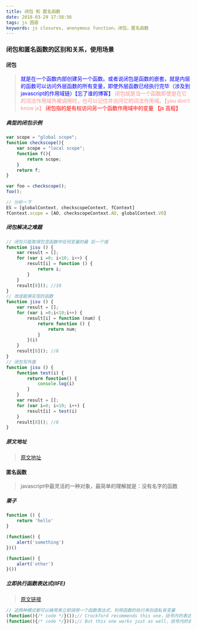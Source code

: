 ```yaml
---
title: 闭包 和 匿名函数
date: 2018-03-29 17:58:56
tags: js 困惑
keywords: js closures, anonymous function，闭包，匿名函数
---
```

### 闭包和匿名函数的区别和关系，使用场景

#### 闭包
> <font color="blue">就是在一个函数内部创建另一个函数。或者说闭包是函数的嵌套，就是内层的函数可以访问外层函数的所有变量，即使外层函数已经执行完毕（涉及到javascript的作用域链）【忘了谁的博客】</font>
  <font color="#ff9090">闭包就是当一个函数即使是在它的词法作用域外被调用时，也可以记住并访问它的词法作用域。【you don't know js】</font>
  <font color="red">闭包指的是有权访问另一个函数作用域中的变量 【js 高程】</font>

##### 典型的闭包示例
```javascript
var scope = "global scope";
function checkscope(){
    var scope = "local scope";
    function f(){
        return scope;
    }
    return f;
}

var foo = checkscope();
foo();

// 分析一下
ES = [globalContext, checkscopeContext, fContext]
fContext.scope = [AO, checkscopeContext.AO, globalContext.VO]
```
##### 闭包解决之难题
```javascript
// 闭包只能取得包含函数中任何变量的最 后一个值
function jisu () {
    var result = [];
    for (var i =0; i<10; i++) {
        result[i] = function () {
            return i;
        }
    }
    result[8](); //10
}
// 改成能够实现的函数
function jisu () {
    var result = [];
    for (var i =0;i<10;i++) {
        result[i] = function (num) {
            return function () {
                return num;
            }
        }(i)
    }
    result[8](); //8
}
// 闭包写外面
function jisu () {
    function test(i) {
        return function() {
            console.log(i)
        }
    }
    var result = [];
    for (var i=0; i<10; i++) {
        result[i] = test(i)
    }
    result[8](); //8
}
```
##### 原文地址
> [原文地址](https://github.com/mqyqingfeng/Blog/issues/9)

#### 匿名函数
> javascript中最灵活的一种对象，最简单的理解就是：没有名字的函数

##### 栗子
```javascript
function () {
    return 'hello'
}

(function() {
    alert('something')
})()

(function() {
    alert('other')
}())
```

##### 立即执行函数表达式(IIFE)
> [原文链接](https://segmentfault.com/a/1190000003985390)

```javascript
// 这两种模式都可以被用来立即调用一个函数表达式，利用函数的执行来创造私有变量
(function(){/* code */}());// Crockford recommends this one，括号内的表达式代表函数立即调用表达式
(function(){/* code */})();// But this one works just as well，括号内的表达式代表函数表达式
```
